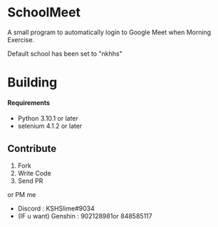 # SchoolMeet

A small program to automatically login to Google Meet when Morning Exercise.

Default school has been set to "nkhhs"

# Building

#### Requirements

* Python 3.10.1 or later
* selenium 4.1.2 or later

## Contribute

1. Fork
2. Write Code
3. Send PR

or PM me

* Discord : KSHSlime#9034
* (IF u want) Genshin : 902128981or 848585117
